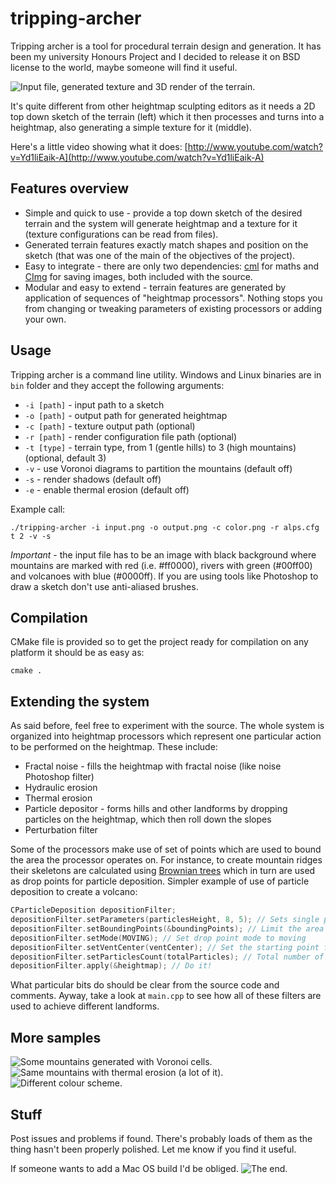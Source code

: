 tripping-archer
===============

Tripping archer is a tool for procedural terrain design and generation. It has been my university Honours Project and I decided to release it on BSD license to the world, maybe someone will find it useful.

![Input file, generated texture and 3D render of the terrain.](http://amongpixels.com/moon/teaser.png)

It's quite different from other heightmap sculpting editors as it needs a 2D top down sketch of the terrain (left) which it then processes and turns into a heightmap, also generating a simple texture for it (middle).

Here's a little video showing what it does: [http://www.youtube.com/watch?v=Yd1liEaik-A](http://www.youtube.com/watch?v=Yd1liEaik-A)

## Features overview
* Simple and quick to use - provide a top down sketch of the desired terrain and the system will generate heightmap and a texture for it (texture configurations can be read from files).
* Generated terrain features exactly match shapes and position on the sketch (that was one of the main of the objectives of the project).
* Easy to integrate - there are only two dependencies: [cml](http://cmldev.net/) for maths and [CImg](http://cimg.sourceforge.net/) for saving images, both included with the source.
* Modular and easy to extend - terrain features are generated by application of sequences of "heightmap processors". Nothing stops you from changing or tweaking parameters of existing processors or adding your own.

## Usage
Tripping archer is a command line utility. Windows and Linux binaries are in `bin` folder and they accept the following arguments:

* `-i [path]` - input path to a sketch
* `-o [path]` - output path for generated heightmap
* `-c [path]` - texture output path (optional)
* `-r [path]` - render configuration file path (optional)
* `-t [type]` - terrain type, from 1 (gentle hills) to 3 (high mountains) (optional, default 3)
* `-v` - use Voronoi diagrams to partition the mountains (default off)
* `-s` - render shadows (default off)
* `-e` - enable thermal erosion (default off)

Example call:

    ./tripping-archer -i input.png -o output.png -c color.png -r alps.cfg t 2 -v -s

*Important* - the input file has to be an image with black background where mountains are marked with red (i.e. #ff0000), rivers with green (#00ff00) and volcanoes with blue (#0000ff). If you are using tools like Photoshop to draw a sketch don't use anti-aliased brushes.

## Compilation
CMake file is provided so to get the project ready for compilation on any platform it should be as easy as:

    cmake .
    
## Extending the system

As said before, feel free to experiment with the source. The whole system is organized into heightmap processors which represent one particular action to be performed on the heightmap. These include:

* Fractal noise - fills the heightmap with fractal noise (like noise Photoshop filter)
* Hydraulic erosion
* Thermal erosion
* Particle depositor - forms hills and other landforms by dropping particles on the heightmap, which then roll down the slopes
* Perturbation filter

Some of the processors make use of set of points which are used to bound the area the processor operates on. For instance, to create mountain ridges their skeletons are calculated using [Brownian trees](http://en.wikipedia.org/wiki/Brownian_tree) which in turn are used as drop points for particle deposition. Simpler example of use of particle deposition to create a volcano:

```cpp
CParticleDeposition depositionFilter;
depositionFilter.setParameters(particlesHeight, 8, 5); // Sets single particle height, elevation threshold and  search radius
depositionFilter.setBoundingPoints(&boundingPoints); // Limit the area where the drop point can move
depositionFilter.setMode(MOVING); // Set drop point mode to moving
depositionFilter.setVentCenter(ventCenter); // Set the starting point for the drop point
depositionFilter.setParticlesCount(totalParticles); // Total number of particles to drop
depositionFilter.apply(&heightmap); // Do it!
```
What particular bits do should be clear from the source code and comments. Ayway, take a look at `main.cpp` to see how all of these filters are used to achieve different landforms.

## More samples

![Some mountains generated with Voronoi cells.](http://amongpixels.com/tripping-archer/base-color.png)
![Same mountains with thermal erosion (a lot of it).](http://amongpixels.com/tripping-archer/erosion2-color.png)
![Different colour scheme.](http://amongpixels.com/tripping-archer/color.png)

## Stuff

Post issues and problems if found. There's probably loads of them as the thing hasn't been properly polished. Let me know if you find it useful.

If someone wants to add a Mac OS build I'd be obliged.
![The end.](http://amongpixels.com/tripping-archer/the-end.png)

